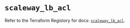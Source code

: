 # `scaleway_lb_acl`

Refer to the Terraform Registory for docs: [`scaleway_lb_acl`](https://registry.terraform.io/providers/scaleway/scaleway/2.21.0/docs/resources/lb_acl).
